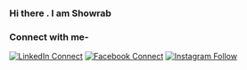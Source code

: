 ### Hi there . I am Showrab

### Connect with me- 

[![LinkedIn Connect](https://img.shields.io/badge/%20-Connect-black?color=9cf&labelColor=212121&logo=linkedin&logoColor=ffffff)](https://www.linkedin.com/in/showrab-bin-habib-1063521b3/) 
[![Facebook Connect](https://img.shields.io/badge/%20-Connect-black?color=9cf&labelColor=212121&logo=facebook&logoColor=ffffff)](https://www.facebook.com/showrab.habib/) 
[![Instagram Follow](https://img.shields.io/badge/%20-Follow-black?color=9cf&labelColor=212121&logo=instagram&logoColor=ffffff)](https://www.instagram.com/Showrab_09/?fbclid=IwAR151ZuGp9g_P7ByF-z5mu-Ab34qi3e_HTINNJMRQHCQnJThtnwDkJ6wur4) 



